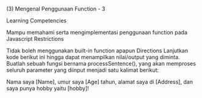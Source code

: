 (3) Mengenal Penggunaan Function - 3

Learning Competencies

Mampu memahami serta mengimplementasi penggunaan function pada Javascript
Restrictions

Tidak boleh menggunakan built-in function apapun
Directions
Lanjutkan kode berikut ini hingga dapat menampilkan nilai/output yang diminta.
Buatlah sebuah fungsi bernama processSentence(), yang akan memproses seluruh parameter yang diinput menjadi satu kalimat berikut:

Nama saya [Name], umur saya [Age] tahun, alamat saya di [Address], dan saya punya hobby yaitu [hobby]!